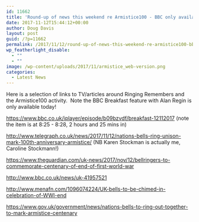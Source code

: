 ```yaml
---
id: 11662
title: 'Round-up of news this weekend re Armistice100 - BBC only available today!'
date: 2017-11-12T15:44:12+00:00
author: Doug Davis
layout: post
guid: /?p=11662
permalink: /2017/11/12/round-up-of-news-this-weekend-re-armistice100-bbc-only-available-today/
wp_featherlight_disable:
  - ""
  - ""
image: /wp-content/uploads/2017/11/armistice_web-version.png
categories:
  - Latest News
---
```

Here is a selection of links to TV/articles around Ringing Remembers and the Armistice100 activity.  Note the BBC Breakfast feature with Alan Regin is only available today!

<a href="https://www.bbc.co.uk/iplayer/episode/b09bzvdf/breakfast-12112017" target="_blank" rel="noopener">https://www.bbc.co.uk/iplayer/episode/b09bzvdf/breakfast-12112017</a> (note the item is at 8:25 - 8:28, 2 hours and 25 mins in)

<a href="http://www.telegraph.co.uk/news/2017/11/12/nations-bells-ring-unison-mark-100th-anniversary-armistice/" target="_blank" rel="noopener">http://www.telegraph.co.uk/news/2017/11/12/nations-bells-ring-unison-mark-100th-anniversary-armistice/</a> (NB Karen Stockman is actually me, Caroline Stockmann!)

<a href="https://www.theguardian.com/uk-news/2017/nov/12/bellringers-to-commemorate-centenary-of-end-of-first-world-war" target="_blank" rel="noopener">https://www.theguardian.com/uk-news/2017/nov/12/bellringers-to-commemorate-centenary-of-end-of-first-world-war</a>

<a href="http://www.bbc.co.uk/news/uk-41957521" target="_blank" rel="noopener">http://www.bbc.co.uk/news/uk-41957521</a>

<a href="http://www.menafn.com/1096074224/UK-bells-to-be-chimed-in-celebration-of-WWI-end" target="_blank" rel="noopener">http://www.menafn.com/1096074224/UK-bells-to-be-chimed-in-celebration-of-WWI-end</a>

<a href="https://www.gov.uk/government/news/nations-bells-to-ring-out-together-to-mark-armistice-centenary" target="_blank" rel="noopener">https://www.gov.uk/government/news/nations-bells-to-ring-out-together-to-mark-armistice-centenary</a>

&nbsp;

&nbsp;

